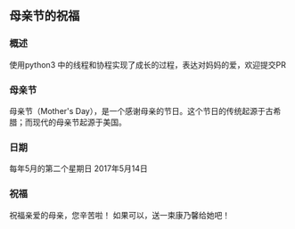## 母亲节的祝福

### 概述
使用python3 中的线程和协程实现了成长的过程，表达对妈妈的爱，欢迎提交PR


### 母亲节
母亲节（Mother's Day），是一个感谢母亲的节日。这个节日的传统起源于古希腊；而现代的母亲节起源于美国。

### 日期
每年5月的第二个星期日
2017年5月14日

### 祝福
祝福亲爱的母亲，您辛苦啦！
如果可以，送一束康乃馨给她吧！


